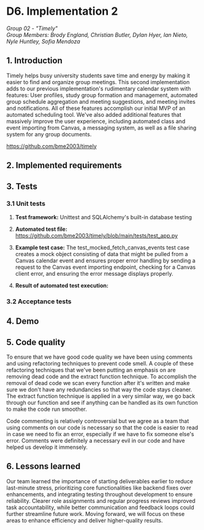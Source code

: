 # D6. Implementation 2

_Group 02 - "Timely"_\
_Group Members: Brody England, Christian Butler, Dylan Hyer, Ian Nieto, Nyle Huntley, Sofia Mendoza_

## 1. Introduction
Timely helps busy university students save time and energy by making it easier to find and organize group meetings. This second implementation adds to our previous implementation's rudimentary calendar system with features: User profiles, study group formation and management, automated group schedule aggregation and meeting suggestions, and meeting invites and notifications. All of these features accomplish our initial MVP of an automated scheduling tool. We've also added additional features that massively improve the user experience, including automated class and event importing from Canvas, a messaging system, as well as a file sharing system for any group documents.

https://github.com/bme2003/timely

## 2. Implemented requirements

## 3. Tests

### 3.1 Unit tests
1. **Test framework:** Unittest and SQLAlchemy's built-in database testing

2. **Automated test file:** https://github.com/bme2003/timely/blob/main/tests/test_app.py

3. **Example test case:** The test_mocked_fetch_canvas_events test case creates a mock object consisting of data that might be pulled from a Canvas calendar event and ensures proper error handling by sending a request to the Canvas event importing endpoint, checking for a Canvas client error, and ensuring the error message displays properly.

4. **Result of automated test execution:**

### 3.2 Acceptance tests

## 4. Demo

## 5. Code quality
To ensure that we have good code quality we have been using comments and using refactoring techniques to prevent code smell. A couple of these refactoring techniques that we've been putting an emphasis on are removing dead code and the extract function technique. To accomplish the removal of dead code we scan every function after it's written and make sure we don't have any redundancies so that way the code stays cleaner. The extract function technique is applied in a very similar way, we go back through our function and see if anything can be handled as its own function to make the code run smoother. 

Code commenting is relatively controversial but we agree as a team that using comments on our code is necessary so that the code is easier to read in case we need to fix an error, especially if we have to fix someone else's error. Comments were definitely a necessary evil in our code and have helped us develop it immensely.

## 6. Lessons learned
Our team learned the importance of starting deliverables earlier to reduce last-minute stress, prioritizing core functionalities like backend fixes over enhancements, and integrating testing throughout development to ensure reliability. Clearer role assignments and regular progress reviews improved task accountability, while better communication and feedback loops could further streamline future work. Moving forward, we will focus on these areas to enhance efficiency and deliver higher-quality results.

